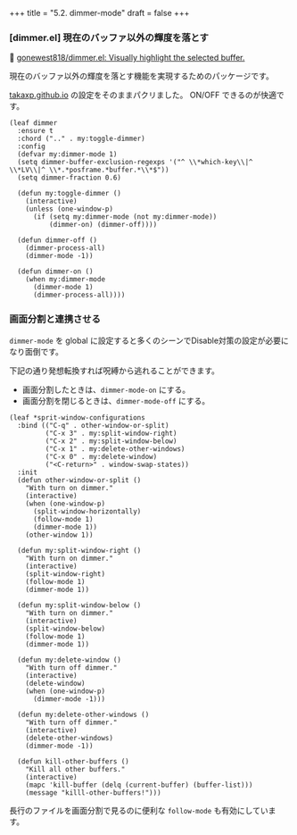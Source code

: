 +++
title = "5.2. dimmer-mode"
draft = false
+++
### [dimmer.el] 現在のバッファ以外の輝度を落とす
🔗 [gonewest818/dimmer.el: Visually highlight the selected buffer.](https://github.com/gonewest818/dimmer.el) 

現在のバッファ以外の輝度を落とす機能を実現するためのパッケージです。

[takaxp.github.io](https://takaxp.github.io/init.html#org8ba0784e) の設定をそのままパクリました。
ON/OFF できるのが快適です。

```emacs-lisp
(leaf dimmer
  :ensure t
  :chord (".." . my:toggle-dimmer)
  :config
  (defvar my:dimmer-mode 1)
  (setq dimmer-buffer-exclusion-regexps '("^ \\*which-key\\|^ \\*LV\\|^ \\*.*posframe.*buffer.*\\*$"))
  (setq dimmer-fraction 0.6)

  (defun my:toggle-dimmer ()
	(interactive)
	(unless (one-window-p)
	  (if (setq my:dimmer-mode (not my:dimmer-mode))
		  (dimmer-on) (dimmer-off))))

  (defun dimmer-off ()
	(dimmer-process-all)
	(dimmer-mode -1))

  (defun dimmer-on ()
	(when my:dimmer-mode
	  (dimmer-mode 1)
	  (dimmer-process-all))))
```

### 画面分割と連携させる

`dimmer-mode` を global に設定すると多くのシーンでDisable対策の設定が必要になり面倒です。

下記の通り発想転換すれば呪縛から逃れることができます。

* 画面分割したときは、`dimmer-mode-on` にする。
* 画面分割を閉じるときは、`dimmer-mode-off` にする。

```emacs-lisp
(leaf *sprit-window-configurations
  :bind (("C-q" . other-window-or-split)
		 ("C-x 3" . my:split-window-right)
		 ("C-x 2" . my:split-window-below)
		 ("C-x 1" . my:delete-other-windows)
		 ("C-x 0" . my:delete-window)
		 ("<C-return>" . window-swap-states))
  :init
  (defun other-window-or-split ()
	"With turn on dimmer."
	(interactive)
	(when (one-window-p)
	  (split-window-horizontally)
	  (follow-mode 1)
	  (dimmer-mode 1))
	(other-window 1))

  (defun my:split-window-right ()
	"With turn on dimmer."
	(interactive)
	(split-window-right)
	(follow-mode 1)
	(dimmer-mode 1))

  (defun my:split-window-below ()
	"With turn on dimmer."
	(interactive)
	(split-window-below)
	(follow-mode 1)
	(dimmer-mode 1))

  (defun my:delete-window ()
	"With turn off dimmer."
	(interactive)
	(delete-window)
	(when (one-window-p)
	  (dimmer-mode -1)))

  (defun my:delete-other-windows ()
	"With turn off dimmer."
	(interactive)
	(delete-other-windows)
	(dimmer-mode -1))

  (defun kill-other-buffers ()
	"Kill all other buffers."
	(interactive)
	(mapc 'kill-buffer (delq (current-buffer) (buffer-list)))
	(message "killl-other-buffers!")))
```
長行のファイルを画面分割で見るのに便利な `follow-mode` も有効にしています。
